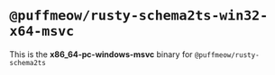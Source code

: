 # `@puffmeow/rusty-schema2ts-win32-x64-msvc`

This is the **x86_64-pc-windows-msvc** binary for `@puffmeow/rusty-schema2ts`

